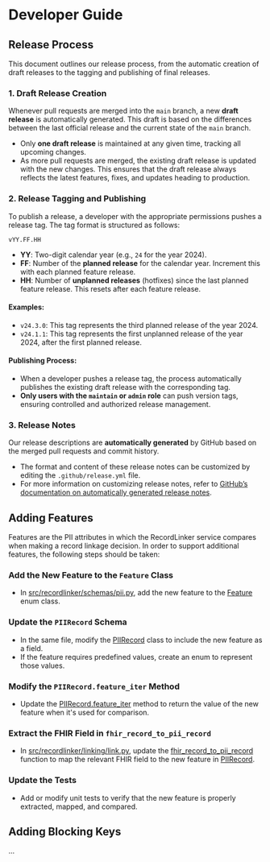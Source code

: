 # Developer Guide

## Release Process

This document outlines our release process, from the automatic creation of draft releases to the tagging and publishing of final releases.

### 1. Draft Release Creation

Whenever pull requests are merged into the `main` branch, a new **draft release** is automatically generated. This draft is based on the differences between the last official release and the current state of the `main` branch.

- Only **one draft release** is maintained at any given time, tracking all upcoming changes.
- As more pull requests are merged, the existing draft release is updated with the new changes. This ensures that the draft release always reflects the latest features, fixes, and updates heading to production.

### 2. Release Tagging and Publishing

To publish a release, a developer with the appropriate permissions pushes a release tag. The tag format is structured as follows:

`vYY.FF.HH`

- **YY**: Two-digit calendar year (e.g., `24` for the year 2024).
- **FF**: Number of the **planned release** for the calendar year. Increment this with each planned feature release.
- **HH**: Number of **unplanned releases** (hotfixes) since the last planned feature release. This resets after each feature release.

#### Examples:

- `v24.3.0`: This tag represents the third planned release of the year 2024.
- `v24.1.1`: This tag represents the first unplanned release of the year 2024, after the first planned release.

#### Publishing Process:
- When a developer pushes a release tag, the process automatically publishes the existing draft release with the corresponding tag.
- **Only users with the `maintain` or `admin` role** can push version tags, ensuring controlled and authorized release management.

### 3. Release Notes

Our release descriptions are **automatically generated** by GitHub based on the merged pull requests and commit history.

- The format and content of these release notes can be customized by editing the `.github/release.yml` file.
- For more information on customizing release notes, refer to [GitHub’s documentation on automatically generated release notes](https://docs.github.com/en/repositories/releasing-projects-on-github/automatically-generated-release-notes).


## Adding Features

Features are the PII attributes in which the RecordLinker service compares when
making a record linkage decision. In order to support additional features, the
following steps should be taken:

### Add the New Feature to the `Feature` Class
- In [src/recordlinker/schemas/pii.py](https://github.com/CDCgov/RecordLinker/blob/main/src/recordlinker/schemas/pii.py), add the new feature to the [Feature](https://github.com/CDCgov/RecordLinker/blob/main/src/recordlinker/schemas/pii.py) enum class.

### Update the `PIIRecord` Schema
- In the same file, modify the [PIIRecord](https://github.com/CDCgov/RecordLinker/blob/main/src/recordlinker/schemas/pii.py) class to include the new feature as a field.
- If the feature requires predefined values, create an enum to represent those values.

### Modify the `PIIRecord.feature_iter` Method
- Update the [PIIRecord.feature_iter](https://github.com/CDCgov/RecordLinker/blob/main/src/recordlinker/schemas/pii.py) method to return the value of the new feature when it's used for comparison.

### Extract the FHIR Field in `fhir_record_to_pii_record`
- In [src/recordlinker/linking/link.py](https://github.com/CDCgov/RecordLinker/blob/main/src/recordlinker/linking/link.py), update the [fhir_record_to_pii_record](https://github.com/CDCgov/RecordLinker/blob/main/src/recordlinker/linking/link.py) function to map the relevant FHIR field to the new feature in [PIIRecord](https://github.com/CDCgov/RecordLinker/blob/main/src/recordlinker/schemas/pii.py).

### Update the Tests
- Add or modify unit tests to verify that the new feature is properly extracted, mapped, and compared. 


## Adding Blocking Keys

...

